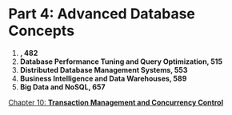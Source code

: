 # Part 4: Advanced Database Concepts

1. **, 482**
2. **Database Performance Tuning and Query Optimization, 515**
3. **Distributed Database Management Systems, 553**
4. **Business Intelligence and Data Warehouses, 589**
5. **Big Data and NoSQL, 657**

[Chapter 10: **Transaction Management and Concurrency Control**](Part%204%20Advanced%20Database%20Concepts%20ecc975eb2d324f239bad15588f0c02e1/Chapter%2010%20Transaction%20Management%20and%20Concurrency%20%204aca17044cb942c9a5e5572b149888dc.md)